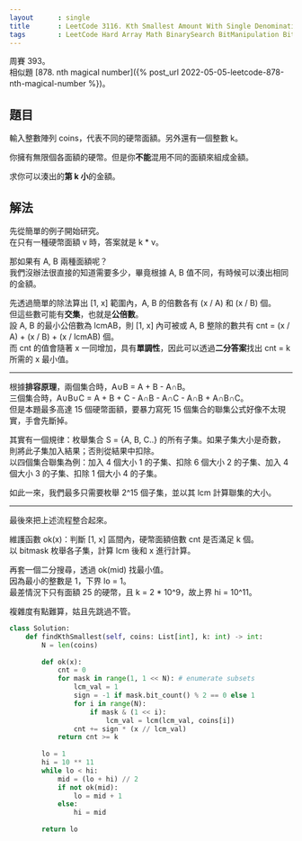 ```yaml
---
layout      : single
title       : LeetCode 3116. Kth Smallest Amount With Single Denomination Combination
tags        : LeetCode Hard Array Math BinarySearch BitManipulation BitManipulation
---
```

周賽 393。  
相似題 [878. nth magical number]({% post_url 2022-05-05-leetcode-878-nth-magical-number %})。  

## 題目

輸入整數陣列 coins，代表不同的硬幣面額。另外還有一個整數 k。  

你擁有無限個各面額的硬幣。但是你**不能**混用不同的面額來組成金額。  

求你可以湊出的**第 k 小**的金額。  

## 解法

先從簡單的例子開始研究。  
在只有一種硬幣面額 v 時，答案就是 k \* v。  

那如果有 A, B 兩種面額呢？  
我們沒辦法很直接的知道需要多少，畢竟根據 A, B 值不同，有時候可以湊出相同的金額。  

先透過簡單的除法算出 [1, x] 範圍內，A, B 的倍數各有 (x / A) 和 (x / B) 個。  
但這些數可能有**交集**，也就是**公倍數**。  
設 A, B 的最小公倍數為 lcmAB，則 [1, x] 內可被或 A, B 整除的數共有 cnt = (x / A) + (x / B) + (x / lcmAB) 個。  
而 cnt 的值會隨著 x 一同增加，具有**單調性**，因此可以透過**二分答案**找出 cnt = k 所需的 x 最小值。  

---

根據**排容原理**，兩個集合時，A∪B = A + B - A∩B。  
三個集合時，A∪B∪C = A + B + C - A∩B - A∩C - A∩B + A∩B∩C。  
但是本題最多高達 15 個硬幣面額，要暴力寫死 15 個集合的聯集公式好像不太現實，手會先斷掉。  

其實有一個規律：枚舉集合 S = {A, B, C..} 的所有子集。如果子集大小是奇數，則將此子集加入結果；否則從結果中扣除。  
以四個集合聯集為例：加入 4 個大小 1 的子集、扣除 6 個大小 2 的子集、加入 4 個大小 3 的子集、扣除 1 個大小 4 的子集。  

如此一來，我們最多只需要枚舉 2^15 個子集，並以其 lcm 計算聯集的大小。  

---

最後來把上述流程整合起來。  

維護函數 ok(x)：判斷 [1, x] 區間內，硬幣面額倍數 cnt 是否滿足 k 個。  
以 bitmask 枚舉各子集，計算 lcm 後和 x 進行計算。  

再套一個二分搜尋，透過 ok(mid) 找最小值。  
因為最小的整數是 1，下界 lo = 1。  
最差情況下只有面額 25 的硬幣，且 k = 2 \* 10^9，故上界 hi = 10^11。  

複雜度有點難算，姑且先跳過不管。  

```python
class Solution:
    def findKthSmallest(self, coins: List[int], k: int) -> int:
        N = len(coins)
        
        def ok(x):
            cnt = 0
            for mask in range(1, 1 << N): # enumerate subsets
                lcm_val = 1
                sign = -1 if mask.bit_count() % 2 == 0 else 1
                for i in range(N):
                    if mask & (1 << i):
                        lcm_val = lcm(lcm_val, coins[i])
                cnt += sign * (x // lcm_val)
            return cnt >= k
        
        lo = 1
        hi = 10 ** 11
        while lo < hi:
            mid = (lo + hi) // 2
            if not ok(mid):
                lo = mid + 1
            else:
                hi = mid
                
        return lo
```
